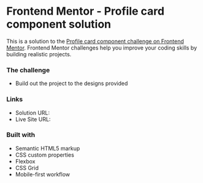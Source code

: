 # Frontend Mentor - Profile card component solution

This is a solution to the [Profile card component challenge on Frontend Mentor](https://www.frontendmentor.io/challenges/profile-card-component-cfArpWshJ). Frontend Mentor challenges help you improve your coding skills by building realistic projects. 



### The challenge

- Build out the project to the designs provided


### Links

- Solution URL: 
- Live Site URL: 

### Built with

- Semantic HTML5 markup
- CSS custom properties
- Flexbox
- CSS Grid
- Mobile-first workflow